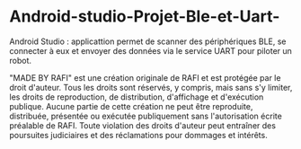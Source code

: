 # Android-studio-Projet-Ble-et-Uart-
Android Studio : applicattion permet de scanner des périphériques BLE, se connecter à eux et envoyer des données via le service UART pour piloter un robot.

"MADE BY RAFI" est une création originale de RAFI et est protégée par le droit d'auteur. Tous les droits sont réservés, y compris, mais sans s'y limiter, les droits de reproduction, de distribution, d'affichage et d'exécution publique. Aucune partie de cette création ne peut être reproduite, distribuée, présentée ou exécutée publiquement sans l'autorisation écrite préalable de RAFI. Toute violation des droits d'auteur peut entraîner des poursuites judiciaires et des réclamations pour dommages et intérêts.


